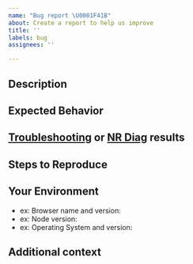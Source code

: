```yaml
---
name: "Bug report \U0001F41B"
about: Create a report to help us improve
title: ''
labels: bug
assignees: ''

---
```


[NOTE]: # ( ^^ Provide a general summary of the issue in the title above. ^^ )

## Description

[NOTE]: # ( Describe the problem you're encountering. )
[TIP]:  # ( Do NOT share sensitive information, whether personal, proprietary, or otherwise! )

## Expected Behavior

[NOTE]: # ( Tell us what you expected to happen. )

## [Troubleshooting](https://discuss.newrelic.com/t/troubleshooting-frameworks/108787) or [NR Diag](https://docs.newrelic.com/docs/using-new-relic/cross-product-functions/troubleshooting/new-relic-diagnostics) results

[NOTE]: # ( Provide any other relevant log data. )
[TIP]:  # ( Scrub logs and diagnostic information for sensitive information )

## Steps to Reproduce

[NOTE]: # ( Please be as specific as possible. )
[TIP]:  # ( Link a sample application that demonstrates the issue. )

## Your Environment

[TIP]:  # ( Include as many relevant details about your environment as possible. )

* ex: Browser name and version:
* ex: Node version:
* ex: Operating System and version:

## Additional context

[TIP]:  # ( Add any other context about the problem here. For example, relevant community posts or support tickets. )
